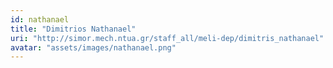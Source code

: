```yaml
---
id: nathanael
title: "Dimitrios Nathanael"
uri: "http://simor.mech.ntua.gr/staff_all/meli-dep/dimitris_nathanael"
avatar: "assets/images/nathanael.png"
---
```

